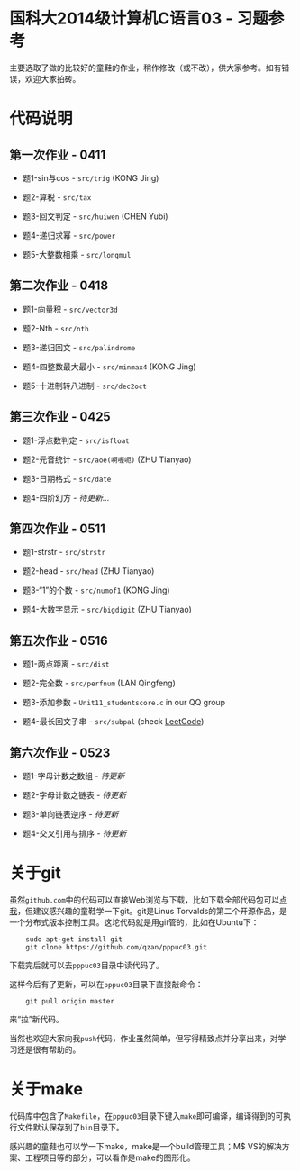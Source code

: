 # 国科大2014级计算机C语言03 - 习题参考 #

主要选取了做的比较好的童鞋的作业，稍作修改（或不改），供大家参考。如有错误，欢迎大家拍砖。

# 代码说明 #

## 第一次作业 - 0411 ##

* 题1-sin与cos - `src/trig` (KONG Jing)

* 题2-算税 - `src/tax`

* 题3-回文判定 - `src/huiwen` (CHEN Yubi)

* 题4-递归求幂 - `src/power`

* 题5-大整数相乘 - `src/longmul`

## 第二次作业 - 0418 ##

* 题1-向量积 - `src/vector3d`

* 题2-Nth - `src/nth`

* 题3-递归回文 - `src/palindrome`

* 题4-四整数最大最小 - `src/minmax4` (KONG Jing)

* 题5-十进制转八进制 - `src/dec2oct`

## 第三次作业 - 0425 ##

* 题1-浮点数判定 - `src/isfloat`

* 题2-元音统计 - `src/aoe(啊喔呃)` (ZHU Tianyao)

* 题3-日期格式 - `src/date`

* 题4-四阶幻方 - *待更新…*

## 第四次作业 - 0511 ##

* 题1-strstr - `src/strstr`

* 题2-head - `src/head` (ZHU Tianyao)

* 题3-“1”的个数 - `src/numof1` (KONG Jing)

* 题4-大数字显示 - `src/bigdigit` (ZHU Tianyao)

## 第五次作业 - 0516 ##

* 题1-两点距离 - `src/dist`

* 题2-完全数 - `src/perfnum` (LAN Qingfeng)

* 题3-添加参数 - `Unit11_studentscore.c` in our QQ group

* 题4-最长回文子串 - `src/subpal` (check [LeetCode](http://articles.leetcode.com/2011/11/longest-palindromic-substring-part-i.html))

## 第六次作业 - 0523 ##

* 题1-字母计数之数组 - *待更新*

* 题2-字母计数之链表 - *待更新*

* 题3-单向链表逆序 - *待更新*

* 题4-交叉引用与排序 - *待更新*

# 关于git #

虽然`github.com`中的代码可以直接Web浏览与下载，比如下载全部代码包可以[点我](https://github.com/qzan/PPPuC03/archive/master.zip)，但建议感兴趣的童鞋学一下git。git是Linus Torvalds的第二个开源作品，是一个分布式版本控制工具。这坨代码就是用git管的，比如在Ubuntu下：

```
    sudo apt-get install git
    git clone https://github.com/qzan/pppuc03.git
```

下载完后就可以去`pppuc03`目录中读代码了。

这样今后有了更新，可以在`pppuc03`目录下直接敲命令：

```
    git pull origin master
```

来“拉”新代码。

当然也欢迎大家向我`push`代码，作业虽然简单，但写得精致点并分享出来，对学习还是很有帮助的。

# 关于make #

代码库中包含了`Makefile`，在`pppuc03`目录下键入`make`即可编译，编译得到的可执行文件默认保存到了`bin`目录下。

感兴趣的童鞋也可以学一下make，make是一个build管理工具；M$ VS的解决方案、工程项目等的部分，可以看作是make的图形化。

